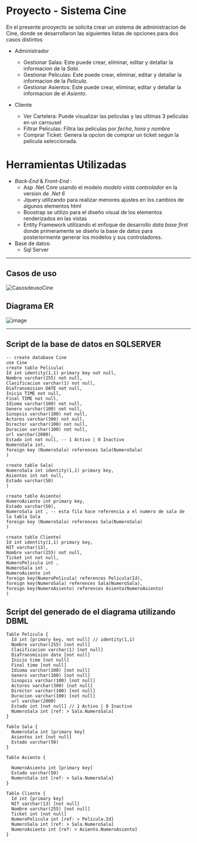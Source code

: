 # Proyecto - Sistema Cine
 En el presente prooyecto se solicita crear un sistema de administracion de Cine, donde se desarrollaron las siguientes listas de opciones para dos casos distintos

- Administrador
  - Gestionar Salas: Este puede crear, eliminar, editar y detallar la informacion de la _Sala_.
  - Gestionar Peliculas: Este puede crear, eliminar, editar y detallar la informacion de la _Pelicula_.
  - Gestionar Asientos: Este puede crear, eliminar, editar y detallar la informacion de el _Asiento_.
   
- Cliente
  - Ver Cartelera: Puede visualizar las peliculas y las ultimas 3 peliculas en un carrousel
  - Filtrar Peliculas: Filtra las peliculas por _fecha_, _hora_ y _nombre_
  - Comprar Ticket: Genera la opcion de comprar un ticket segun la pelicula seleccionada.

# Herramientas Utilizadas
- _Back-End_ & _Front-End_ :
  - Asp .Net Core usando el modelo _modelo vista controlador_ en la version de _.Net 6_ 
  - Jquery utilizando para realizar menores ajustes en los cambios de algunos elementos html
  - Boostrap se utilizo para el diseño visual de los elementos renderizados en las vistas
  - Entity Framework utilizando el enfoque de desarrollo _data base first_ donde primeramente se diseño la base de datos para posteriormente generar los modelos y sus controladores.
- Base de datos:
  - Sql Server
<hr/>

## Casos de uso

![CasosdeusoCine](https://github.com/Re-21-12/Cine/assets/104967229/06506fc8-9930-467d-bc01-8cfd72ffbde4)

## Diagrama ER

![image](https://github.com/Re-21-12/Cine/assets/104967229/2fa67ea6-3073-4f24-9067-9f5c76e20844)

<hr/>

## Script de la base de datos en SQLSERVER
```
-- create database Cine
use Cine
create table Pelicula(
Id int identity(1,1) primary key not null,
Nombre varchar(255) not null,
Clasificacion varchar(1) not null,
DiaTransmision DATE not null,
Inicio TIME not null,
Final TIME not null,
Idioma varchar(100) not null,
Genero varchar(100) not null,
Sinopsis varchar(100) not null,	
Actores varchar(300) not null,
Director varchar(100) not null,
Duracion varchar(100) not null,
url varchar(2000),
Estado int not null, -- 1 Activo | 0 Inactivo
NumeroSala int,
foreign key (NumeroSala) references Sala(NumeroSala)
)

create table Sala(
NumeroSala int identity(1,1) primary key,
Asientos int not null,
Estado varchar(50)
)

create table Asiento(
NumeroAsiento int primary key,
Estado varchar(50),
NumeroSala int , -- esta fila hace referencia a el numero de sala de la tabla Sala
foreign key (NumeroSala) references Sala(NumeroSala)
)

create table Cliente(
Id int identity(1,1) primary key,
NIT varchar(13),
Nombre varchar(255) not null,
Ticket int not null,
NumeroPelicula int ,
NumeroSala int ,
NumeroAsiento int 
foreign key(NumeroPelicula) references Pelicula(Id),
foreign key(NumeroSala) references Sala(NumeroSala),
foreign key(NumeroAsiento) references Asiento(NumeroAsiento)
)
```
## Script del generado de el diagrama utilizando DBML
```
Table Pelicula {
  Id int [primary key, not null] // identity(1,1)
  Nombre varchar(255) [not null]
  Clasificacion varchar(1) [not null]
  DiaTransmision date [not null]
  Inicio time [not null]
  Final time [not null]
  Idioma varchar(100) [not null]
  Genero varchar(100) [not null]
  Sinopsis varchar(100) [not null]
  Actores varchar(300) [not null]
  Director varchar(100) [not null]
  Duracion varchar(100) [not null]
  url varchar(2000)
  Estado int [not null] // 1 Activo | 0 Inactivo
  NumeroSala int [ref: > Sala.NumeroSala]
}

Table Sala {
  NumeroSala int [primary key]
  Asientos int [not null]
  Estado varchar(50)
}

Table Asiento {

  NumeroAsiento int [primary key]
  Estado varchar(50)
  NumeroSala int [ref: > Sala.NumeroSala]
}

Table Cliente {
  Id int [primary key]
  NIT varchar(13) [not null]
  Nombre varchar(255) [not null]
  Ticket int [not null]
  NumeroPelicula int [ref: > Pelicula.Id]
  NumeroSala int [ref: > Sala.NumeroSala]
  NumeroAsiento int [ref: > Asiento.NumeroAsiento]
}

```
